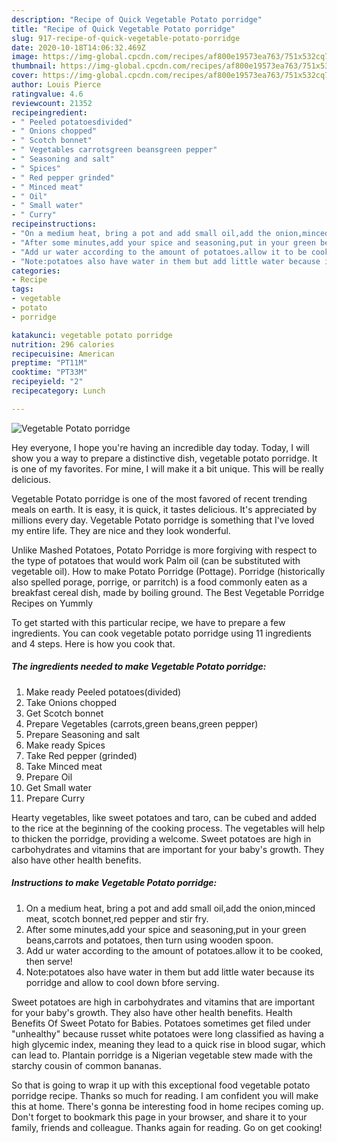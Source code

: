 ```yaml
---
description: "Recipe of Quick Vegetable Potato porridge"
title: "Recipe of Quick Vegetable Potato porridge"
slug: 917-recipe-of-quick-vegetable-potato-porridge
date: 2020-10-18T14:06:32.469Z
image: https://img-global.cpcdn.com/recipes/af800e19573ea763/751x532cq70/vegetable-potato-porridge-recipe-main-photo.jpg
thumbnail: https://img-global.cpcdn.com/recipes/af800e19573ea763/751x532cq70/vegetable-potato-porridge-recipe-main-photo.jpg
cover: https://img-global.cpcdn.com/recipes/af800e19573ea763/751x532cq70/vegetable-potato-porridge-recipe-main-photo.jpg
author: Louis Pierce
ratingvalue: 4.6
reviewcount: 21352
recipeingredient:
- " Peeled potatoesdivided"
- " Onions chopped"
- " Scotch bonnet"
- " Vegetables carrotsgreen beansgreen pepper"
- " Seasoning and salt"
- " Spices"
- " Red pepper grinded"
- " Minced meat"
- " Oil"
- " Small water"
- " Curry"
recipeinstructions:
- "On a medium heat, bring a pot and add small oil,add the onion,minced meat, scotch bonnet,red pepper and stir fry."
- "After some minutes,add your spice and seasoning,put in your green beans,carrots and potatoes, then turn using wooden spoon."
- "Add ur water according to the amount of potatoes.allow it to be cooked, then serve!"
- "Note:potatoes also have water in them but add little water because its porridge and allow to cool down bfore serving."
categories:
- Recipe
tags:
- vegetable
- potato
- porridge

katakunci: vegetable potato porridge 
nutrition: 296 calories
recipecuisine: American
preptime: "PT11M"
cooktime: "PT33M"
recipeyield: "2"
recipecategory: Lunch

---
```



![Vegetable Potato porridge](https://img-global.cpcdn.com/recipes/af800e19573ea763/751x532cq70/vegetable-potato-porridge-recipe-main-photo.jpg)

Hey everyone, I hope you're having an incredible day today. Today, I will show you a way to prepare a distinctive dish, vegetable potato porridge. It is one of my favorites. For mine, I will make it a bit unique. This will be really delicious.

Vegetable Potato porridge is one of the most favored of recent trending meals on earth. It is easy, it is quick, it tastes delicious. It's appreciated by millions every day. Vegetable Potato porridge is something that I've loved my entire life. They are nice and they look wonderful.

Unlike Mashed Potatoes, Potato Porridge is more forgiving with respect to the type of potatoes that would work Palm oil (can be substituted with vegetable oil). How to make Potato Porridge (Pottage). Porridge (historically also spelled porage, porrige, or parritch) is a food commonly eaten as a breakfast cereal dish, made by boiling ground. The Best Vegetable Porridge Recipes on Yummly


To get started with this particular recipe, we have to prepare a few ingredients. You can cook vegetable potato porridge using 11 ingredients and 4 steps. Here is how you cook that.

<!--inarticleads1-->

##### The ingredients needed to make Vegetable Potato porridge:

1. Make ready  Peeled potatoes(divided)
1. Take  Onions chopped
1. Get  Scotch bonnet
1. Prepare  Vegetables (carrots,green beans,green pepper)
1. Prepare  Seasoning and salt
1. Make ready  Spices
1. Take  Red pepper (grinded)
1. Take  Minced meat
1. Prepare  Oil
1. Get  Small water
1. Prepare  Curry


Hearty vegetables, like sweet potatoes and taro, can be cubed and added to the rice at the beginning of the cooking process. The vegetables will help to thicken the porridge, providing a welcome. Sweet potatoes are high in carbohydrates and vitamins that are important for your baby&#39;s growth. They also have other health benefits. 

<!--inarticleads2-->

##### Instructions to make Vegetable Potato porridge:

1. On a medium heat, bring a pot and add small oil,add the onion,minced meat, scotch bonnet,red pepper and stir fry.
1. After some minutes,add your spice and seasoning,put in your green beans,carrots and potatoes, then turn using wooden spoon.
1. Add ur water according to the amount of potatoes.allow it to be cooked, then serve!
1. Note:potatoes also have water in them but add little water because its porridge and allow to cool down bfore serving.


Sweet potatoes are high in carbohydrates and vitamins that are important for your baby&#39;s growth. They also have other health benefits. Health Benefits Of Sweet Potato for Babies. Potatoes sometimes get filed under &#34;unhealthy&#34; because russet white potatoes were long classified as having a high glycemic index, meaning they lead to a quick rise in blood sugar, which can lead to. Plantain porridge is a Nigerian vegetable stew made with the starchy cousin of common bananas. 

So that is going to wrap it up with this exceptional food vegetable potato porridge recipe. Thanks so much for reading. I am confident you will make this at home. There's gonna be interesting food in home recipes coming up. Don't forget to bookmark this page in your browser, and share it to your family, friends and colleague. Thanks again for reading. Go on get cooking!
